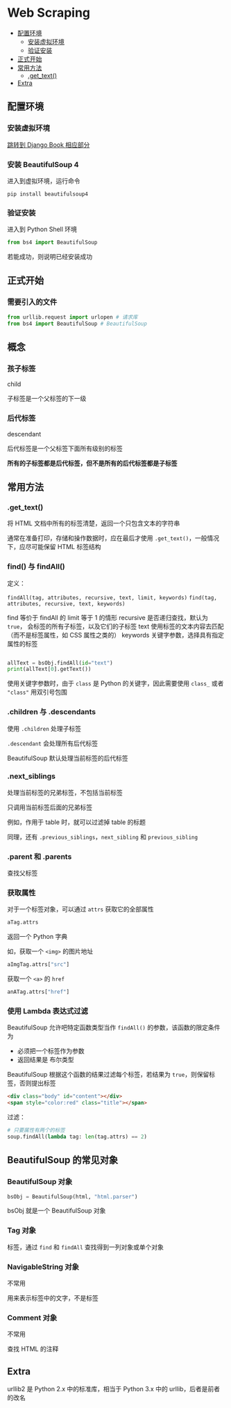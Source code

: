 # Web Scraping

- [配置环境](#配置环境)
	- [安装虚拟环境](#安装虚拟环境)
	- [验证安装](#验证安装)
- [正式开始](#正式开始)
- [常用方法](#常用方法)
	- [.get_text()](#get_text)                                                                                        
- [Extra](#extra)

## 配置环境

### 安装虚拟环境

[跳转到 Django Book 相应部分](./Django%20Book.md#创建-python-虚拟环境)

### 安装 BeautifulSoup 4

进入到虚拟环境，运行命令

```shell
pip install beautifulsoup4
```

### 验证安装

进入到 Python Shell 环境

```py
from bs4 import BeautifulSoup
```

若能成功，则说明已经安装成功

## 正式开始

### 需要引入的文件

```py
from urllib.request import urlopen # 请求库
from bs4 import BeautifulSoup # BeautifulSoup
```

## 概念

### 孩子标签

child

子标签是一个父标签的下一级

### 后代标签

descendant

后代标签是一个父标签下面所有级别的标签

**所有的子标签都是后代标签，但不是所有的后代标签都是子标签**

## 常用方法

### .get_text()

将 HTML 文档中所有的标签清楚，返回一个只包含文本的字符串

通常在准备打印，存储和操作数据时，应在最后才使用 `.get_text()`，一般情况下，应尽可能保留 HTML 标签结构

### find() 与 findAll()

定义：

`findAll(tag, attributes, recursive, text, limit, keywords)`
`find(tag, attributes, recursive, text, keywords)`

find 等价于 findAll 的 limit 等于 1 的情形
recursive 是否递归查找，默认为 `true`， 会标签的所有子标签，以及它们的子标签
text 使用标签的文本内容去匹配（而不是标签属性，如 CSS 属性之类的）
keywords 关键字参数，选择具有指定属性的标签

```py

allText = bsObj.findAll(id="text")
print(allText[0].getText())
```

使用关键字参数时，由于 `class` 是 Python 的关键字，因此需要使用 `class_` 或者 `"class"` 用双引号包围

### .children 与 .descendants

使用 `.children` 处理子标签

`.descendant` 会处理所有后代标签

BeautifulSoup 默认处理当前标签的后代标签

### .next_siblings

处理当前标签的兄弟标签，不包括当前标签

只调用当前标签后面的兄弟标签

例如，作用于 table 时，就可以过滤掉 table 的标题

同理，还有 `.previous_siblings`，`next_sibling` 和 `previous_sibling`

### .parent 和 .parents

查找父标签

### 获取属性

对于一个标签对象，可以通过 `attrs` 获取它的全部属性

```py
aTag.attrs
```

返回一个 Python 字典

如，获取一个 `<img>` 的图片地址

```py
aImgTag.attrs["src"]
```

获取一个 `<a>` 的 `href`

```py
anATag.attrs["href"]
```

### 使用 Lambda 表达式过滤

BeautifulSoup 允许吧特定函数类型当作 `findAll()` 的参数，该函数的限定条件为

- 必须把一个标签作为参数
- 返回结果是 布尔类型

BeautifulSoup 根据这个函数的结果过滤每个标签，若结果为 `true`，则保留标签，否则提出标签

```html
<div class="body" id="content"></div>
<span style="color:red" class="title"></span>
```

过滤：

```py
# 只要属性有两个的标签
soup.findAll(lambda tag: len(tag.attrs) == 2)
```

## BeautifulSoup 的常见对象

### BeautifulSoup 对象

```py
bsObj = BeautifulSoup(html, "html.parser")
```

bsObj 就是一个 BeautifulSoup 对象

### Tag 对象

标签，通过 `find` 和 `findAll` 查找得到一列对象或单个对象

### NavigableString 对象

不常用

用来表示标签中的文字，不是标签

### Comment 对象

不常用

查找 HTML 的注释
 
## Extra

urllib2 是 Python 2.x 中的标准库，相当于 Python 3.x 中的 urllib，后者是前者的改名


